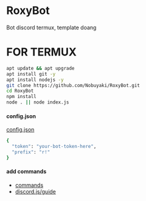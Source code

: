 # RoxyBot
Bot discord termux, template doang


# FOR TERMUX
```bash
apt update && apt upgrade
apt install git -y
apt install nodejs -y
git clone https://github.com/Nobuyaki/RoxyBot.git
cd RoxyBot
npm install
node . || node index.js
```

#### config.json
[config.json](https://github.com/Nobuyaki/RoxyBot/blob/main/data/config.json)
```bash
{
  "token": "your-bot-token-here",
  "prefix": "r!"
}
```

#### add commands
* [commands](https://github.com/Nobuyaki/RoxyBot/blob/main/commands)
* [discord.js/guide](https://discordjs.guide/) 

